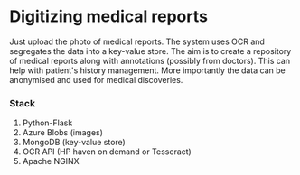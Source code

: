 # Digitizing medical reports

Just upload the photo of medical reports. The system uses OCR and segregates the data into a key-value store.
The aim is to create a repository of medical reports along with annotations (possibly from doctors). This can help with patient's history management. More importantly the data can be anonymised and used for medical discoveries.

### Stack
1. Python-Flask
2. Azure Blobs (images)
3. MongoDB (key-value store)
4. OCR API (HP haven on demand or Tesseract)
5. Apache NGINX
